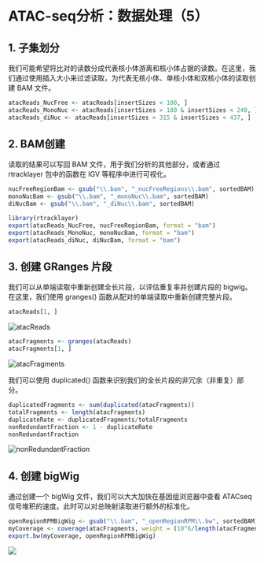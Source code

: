 # ATAC-seq分析：数据处理（5）



## 1. 子集划分

我们可能希望将比对的读数分成代表核小体游离和核小体占据的读数。在这里，我们通过使用插入大小来过滤读取，为代表无核小体、单核小体和双核小体的读取创建 BAM 文件。

```R
atacReads_NucFree <- atacReads[insertSizes < 100, ]
atacReads_MonoNuc <- atacReads[insertSizes > 180 & insertSizes < 240, ]
atacReads_diNuc <- atacReads[insertSizes > 315 & insertSizes < 437, ]
```



## 2. BAM创建

读取的结果可以写回 BAM 文件，用于我们分析的其他部分，或者通过 rtracklayer 包中的函数在 IGV 等程序中进行可视化。

```R
nucFreeRegionBam <- gsub("\\.bam", "_nucFreeRegions\\.bam", sortedBAM)
monoNucBam <- gsub("\\.bam", "_monoNuc\\.bam", sortedBAM)
diNucBam <- gsub("\\.bam", "_diNuc\\.bam", sortedBAM)

library(rtracklayer)
export(atacReads_NucFree, nucFreeRegionBam, format = "bam")
export(atacReads_MonoNuc, monoNucBam, format = "bam")
export(atacReads_diNuc, diNucBam, format = "bam")
```



## 3. 创建 GRanges 片段

我们可以从单端读取中重新创建全长片段，以评估重复率并创建片段的 bigwig。在这里，我们使用 granges() 函数从配对的单端读取中重新创建完整片段。

```R
atacReads[1, ]
```

![atacReads](https://swindler-typora.oss-cn-chengdu.aliyuncs.com/typora_imgs/image-20221229171901576.png)



```R
atacFragments <- granges(atacReads)
atacFragments[1, ]
```

![atacFragments](https://swindler-typora.oss-cn-chengdu.aliyuncs.com/typora_imgs/image-20221229171919115.png)



我们可以使用 duplicated() 函数来识别我们的全长片段的非冗余（非重复）部分。

```R
duplicatedFragments <- sum(duplicated(atacFragments))
totalFragments <- length(atacFragments)
duplicateRate <- duplicatedFragments/totalFragments
nonRedundantFraction <- 1 - duplicateRate
nonRedundantFraction
```

![nonRedundantFraction](https://swindler-typora.oss-cn-chengdu.aliyuncs.com/typora_imgs/image-20221229171945274.png)



## 4. 创建  bigWig 

通过创建一个 bigWig 文件，我们可以大大加快在基因组浏览器中查看 ATACseq 信号堆积的速度。此时可以对总映射读取进行额外的标准化。

```R
openRegionRPMBigWig <- gsub("\\.bam", "_openRegionRPM\\.bw", sortedBAM)
myCoverage <- coverage(atacFragments, weight = (10^6/length(atacFragments)))
export.bw(myCoverage, openRegionRPMBigWig)
```

![](https://swindler-typora.oss-cn-chengdu.aliyuncs.com/typora_imgs/image-20221229172040466.png)